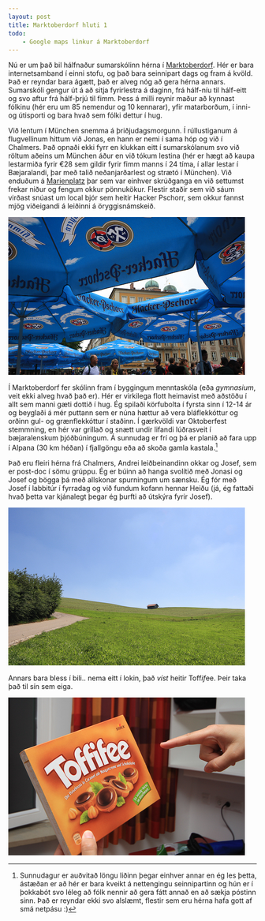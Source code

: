 ```yaml
---
layout: post
title: Marktoberdorf hluti 1
todo:
    - Google maps linkur á Marktoberdorf
---
```

Nú er um það bil hálfnaður sumarskólinn hérna í 
[Marktoberdorf](http://maps.google.com/maps?q=marktoberdorf&oe=utf-8&client=firefox-a&ie=UTF8&split=0&ei=mzKASqr3Ksb0_Aa8g53oBw&ll=47.790555,10.618286&spn=0.222355,0.593262&z=11&iwloc=A).
Hér er bara internetsamband
í einni stofu, og það bara seinnipart dags og fram á kvöld. Það er reyndar bara ágætt,
það er alveg nóg að gera hérna annars. Sumarskóli gengur út á að sitja fyrirlestra
á daginn, frá hálf-níu til hálf-eitt og svo aftur frá hálf-þrjú til fimm. Þess á milli
reynir maður að kynnast fólkinu (hér eru um 85 nemendur og 10 kennarar), yfir matarborðum,
í inni- og útisporti og bara hvað sem fólki dettur í hug.

Við lentum í München snemma á þriðjudagsmorgunn. Í rúllustiganum á flugvellinum hittum við
Jonas, en hann er nemi í sama hóp og við í Chalmers. Það opnaði ekki fyrr en klukkan eitt í
sumarskólanum svo við röltum aðeins um München áður en við tókum lestina (hér er hægt að
kaupa lestarmiða fyrir €28 sem gildir fyrir fimm manns í 24 tíma, í allar lestar í
Bæjaralandi, þar með talið neðanjarðarlest og strætó í München). Við enduðum á 
[Marienplatz](http://www.google.com/search?q=marienplatz)
þar sem var einhver skrúðganga en við settumst frekar niður og fengum okkur pönnukökur.
Flestir staðir sem við sáum virðast snúast um local bjór sem
heitir Hacker Pschorr, sem okkur fannst mjög viðeigandi á leiðinni á öryggisnámskeið.

![Á Marienplatz í München](/photos/hacker.jpg)

Í Marktoberdorf fer skólinn fram í byggingum menntaskóla (eða *gymnasium*, veit ekki alveg
hvað það er). Hér er virkilega flott heimavist með aðstöðu í allt sem manni gæti dottið í
hug. Ég spilaði körfubolta í fyrsta sinn í 12-14 ár og beyglaði á mér puttann sem er núna
hættur að vera bláflekkóttur og orðinn gul- og grænflekkóttur í staðinn. Í gærkvöldi var
Oktoberfest stemmning, en hér var grillað og snætt undir lifandi 
lúðrasveit í bæjaralenskum þjóðbúningum.
Á sunnudag er frí og þá er planið að fara upp í Alpana (30 km héðan) í fjallgöngu
eða að skoða gamla kastala.[^1]

[^1]: Sunnudagur er auðvitað löngu liðinn þegar einhver annar en ég les þetta, ástæðan er
      að hér er bara kveikt á nettengingu seinnipartinn og hún er í þokkabót svo léleg
      að fólk nennir að gera fátt annað en að sækja póstinn sinn. Það er reyndar ekki svo
      alslæmt, flestir sem eru hérna hafa gott af smá netpásu :)

Það eru fleiri hérna frá Chalmers, Andrei leiðbeinandinn okkar og Josef, sem er post-doc
í sömu grúppu. Ég er búinn að hanga svolítið með Jonasi og Josef og bögga þá með allskonar
spurningum um sænsku. 
Ég fór með Josef í labbitúr í fyrradag og við fundum kofann
hennar Heiðu (já, ég fattaði hvað þetta var kjánalegt þegar ég þurfti að útskýra fyrir Josef).

![Þetta er ekki kofinn hennar Heiðu](/photos/marktoberdorf-tun.jpg)

Annars bara bless í bili.. nema eitt í lokin, það *víst* heitir Toff*if*ee. Þeir taka
það til sín sem eiga.

![Sönnunargagn nr. 1](/photos/toffifee.jpg)


